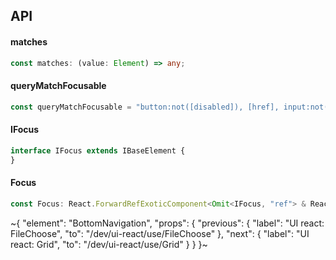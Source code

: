 

## API

#### matches

```ts
const matches: (value: Element) => any;
```

#### queryMatchFocusable

```ts
const queryMatchFocusable = "button:not([disabled]), [href], input:not([disabled]), select:not([disabled]), textarea:not([disabled]), [tabindex]:not([tabindex=\"-1\"]):not([disabled]), details:not([disabled]), summary:not(:disabled)";
```

#### IFocus

```ts
interface IFocus extends IBaseElement {
}
```

#### Focus

```ts
const Focus: React.ForwardRefExoticComponent<Omit<IFocus, "ref"> & React.RefAttributes<unknown>>;
```


~{
  "element": "BottomNavigation",
  "props": {
    "previous": {
      "label": "UI react: FileChoose",
      "to": "/dev/ui-react/use/FileChoose"
    },
    "next": {
      "label": "UI react: Grid",
      "to": "/dev/ui-react/use/Grid"
    }
  }
}~
